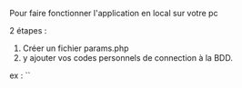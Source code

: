
Pour faire fonctionner l'application en local sur votre pc

2 étapes :

1) Créer un fichier params.php
2) y ajouter vos codes personnels de connection à la BDD.


ex :
``
<?php

  $servername = "localhost";
  $dbname = "nom_de_ma_BDD";
  $dbuser = "nom_utilisateur";
  $dbpassword = "mon_mot_de_passe_secret";
``
 ?>
